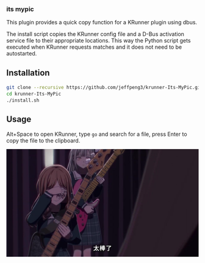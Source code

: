 ### its mypic

This plugin provides a quick copy function for a KRunner plugin using dbus.

The install script copies the KRunner config file and a D-Bus activation service file to their appropriate locations.
This way the Python script gets executed when KRunner requests matches and it does not need to be autostarted.

## Installation

```bash
git clone --recursive https://github.com/jeffpeng3/krunner-Its-MyPic.git
cd krunner-Its-MyPic
./install.sh
```

## Usage
Alt+Space to open KRunner, type `go` and search for a file, press Enter to copy the file to the clipboard.

![alt text](docs/image.png)